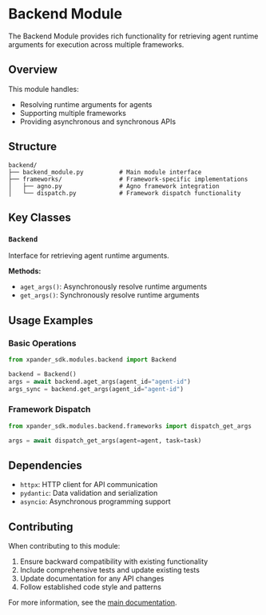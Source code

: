 # Backend Module

The Backend Module provides rich functionality for retrieving agent runtime arguments for execution across multiple frameworks.

## Overview

This module handles:
- Resolving runtime arguments for agents
- Supporting multiple frameworks
- Providing asynchronous and synchronous APIs

## Structure

```
backend/
├── backend_module.py          # Main module interface
├── frameworks/                # Framework-specific implementations
│   ├── agno.py                # Agno framework integration
│   └── dispatch.py            # Framework dispatch functionality
```

## Key Classes

### `Backend`
Interface for retrieving agent runtime arguments.

**Methods:**
- `aget_args()`: Asynchronously resolve runtime arguments
- `get_args()`: Synchronously resolve runtime arguments

## Usage Examples

### Basic Operations
```python
from xpander_sdk.modules.backend import Backend

backend = Backend()
args = await backend.aget_args(agent_id="agent-id")
args_sync = backend.get_args(agent_id="agent-id")
```

### Framework Dispatch
```python
from xpander_sdk.modules.backend.frameworks import dispatch_get_args

args = await dispatch_get_args(agent=agent, task=task)
```

## Dependencies

- `httpx`: HTTP client for API communication
- `pydantic`: Data validation and serialization
- `asyncio`: Asynchronous programming support

## Contributing

When contributing to this module:
1. Ensure backward compatibility with existing functionality
2. Include comprehensive tests and update existing tests
3. Update documentation for any API changes
4. Follow established code style and patterns

For more information, see the [main documentation](/docs/BACKEND.md).
